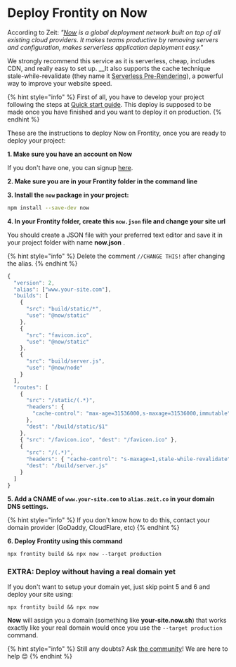 # Deploy Frontity on Now

According to Zeit: _"_[_Now_](https://zeit.co/now) _is a global deployment network built on top of all existing cloud providers. It makes teams productive by removing servers and configuration, makes serverless application deployment easy."_

We strongly recommend this service as it is serverless, cheap, includes CDN, and really easy to set up. __It also supports the cache technique stale-while-revalidate \(they name it [Serverless Pre-Rendering](https://zeit.co/blog/serverless-pre-rendering)\), a powerful way to improve your website speed.

{% hint style="info" %}
First of all, you have to develop your project following the steps at [Quick start guide](../getting-started/quick-start-guide.md). This deploy is supposed to be made once you have finished and you want to deploy it on production.
{% endhint %}

These are the instructions to deploy Now on Frontity, once you are ready to deploy your project:

**1. Make sure you have an account on Now**

If you don't have one, you can signup [here](https://zeit.co/signup).

**2. Make sure you are in your Frontity folder in the command line**

**3. Install the  `now`  package in your project:**

```bash
npm install --save-dev now
```

**4. In your Frontity folder, create this  `now.json`  file and change your site url**

You should create a JSON file with your preferred text editor and save it in your project folder with name **now.json** .

{% hint style="info" %}
Delete the comment `//CHANGE THIS!` after changing the alias.
{% endhint %}

```javascript
{
  "version": 2,
  "alias": ["www.your-site.com"],
  "builds": [
    {
      "src": "build/static/*",
      "use": "@now/static"
    },
    {
      "src": "favicon.ico",
      "use": "@now/static"
    },
    {
      "src": "build/server.js",
      "use": "@now/node"
    }
  ],
  "routes": [
    {
      "src": "/static/(.*)",
      "headers": {
        "cache-control": "max-age=31536000,s-maxage=31536000,immutable"
      },
      "dest": "/build/static/$1"
    },
    { "src": "/favicon.ico", "dest": "/favicon.ico" },
    {
      "src": "/(.*)",
      "headers": { "cache-control": "s-maxage=1,stale-while-revalidate" },
      "dest": "/build/server.js"
    }
  ]
}
```

**5. Add a CNAME of `www.your-site.com` to `alias.zeit.co` in your domain DNS settings.**

{% hint style="info" %}
If you don't know how to do this, contact your domain provider \(GoDaddy, CloudFlare, etc\)
{% endhint %}

**6. Deploy Frontity using this command**

```text
npx frontity build && npx now --target production
```

### EXTRA: Deploy without having a real domain yet

If you don't want to setup your domain yet, just skip point 5 and 6 and deploy your site using:

```text
npx frontity build && npx now
```

**Now** will assign you a domain \(something like **your-site.now.sh**\) that works exactly like your real domain would once you use the `--target production` command.

{% hint style="info" %}
Still any doubts? Ask [the community](https://community.frontity.org/)! We are here to help 😊
{% endhint %}

